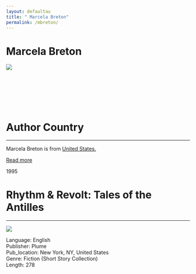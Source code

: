 ```yaml
---
layout: defaultau
title: " Marcela Breton"
permalink: /mbreton/
---
```

<div class="content">
    <h1> Marcela Breton</h1>
    <div class="quote">
        <div><img src="https://t4.ftcdn.net/jpg/03/40/12/49/360_F_340124934_bz3pQTLrdFpH92ekknuaTHy8JuXgG7fi.jpg" class="logo"></div>
    </div>
    <div class="timeline">
        <div style="padding-bottom:100px;"></div>
        <div class="block">
            <div class="date right"><p class="right"> </p></div>
            <div class="dot"></div>
            <div class="left first">
            <div class="author_country">
                <h1>Author Country</h1><hr>
              <div class="aclocation"> <p>Marcela Breton is from <a href="{{ site.baseurl }}/1"> United States.</a></p></div>
             <div class="acreadmore"> <a href="#" target="_blank">Read more</a></div>
            </div>
            </div>
        </div>
        <div class="block">
            <div class="date left"><p class="left">1995</p></div>
            <div class="dot"></div>
            <div class="right">
                <h1>Rhythm & Revolt: Tales of the Antilles</h1><hr>
                <p><img src="https://images-na.ssl-images-amazon.com/images/I/51nYL-IEnVL._SX332_BO1,204,203,200_.jpg"></p>
 			<p> Language: English <br/>
                Publisher: Plume <br/>
                Pub_location: New York, NY, United States <br/>
                Genre: Fiction (Short Story Collection) <br/>
                Length: 278 <br/>               
              </p>
            </div>
        </div>
        <div style="padding-bottom:100px;"></div>
    </div>
</div>
  <!-- partial -->
<script src='https://cdnjs.cloudflare.com/ajax/libs/jquery/3.1.1/jquery.min.js'></script><script  src="{{ site.baseurl }}/assets/js/authorscript.js"></script>